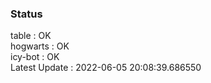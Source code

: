 ### Status


table : OK  
hogwarts : OK  
icy-bot : OK  
Latest Update : 2022-06-05 20:08:39.686550
